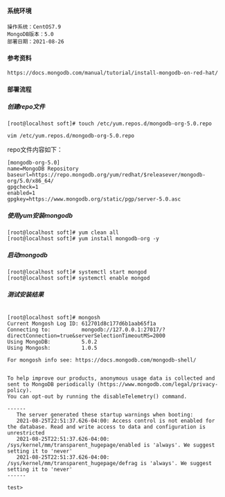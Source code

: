 #### 系统环境

```Shell
操作系统：CentOS7.9
MongoDB版本：5.0
部署日期：2021-08-26
```

#### 参考资料

```Shell
https://docs.mongodb.com/manual/tutorial/install-mongodb-on-red-hat/
```

#### 部署流程

##### 创建repo文件

```Shell
[root@localhost soft]# touch /etc/yum.repos.d/mongodb-org-5.0.repo
```

```vim /etc/yum.repos.d/mongodb-org-5.0.repo```

repo文件内容如下：
```Txt
[mongodb-org-5.0]
name=MongoDB Repository
baseurl=https://repo.mongodb.org/yum/redhat/$releasever/mongodb-org/5.0/x86_64/
gpgcheck=1
enabled=1
gpgkey=https://www.mongodb.org/static/pgp/server-5.0.asc
```

##### 使用yum安装mongodb

```Shell
[root@localhost soft]# yum clean all
[root@localhost soft]# yum install mongodb-org -y
```

##### 启动mongodb

```Shell
[root@localhost soft]# systemctl start mongod
[root@localhost soft]# systemctl enable mongod
```

##### 测试安装结果

```Shell

[root@localhost soft]# mongosh
Current Mongosh Log ID: 612701d8c177d6b1aab65f1a
Connecting to:          mongodb://127.0.0.1:27017/?directConnection=true&serverSelectionTimeoutMS=2000
Using MongoDB:          5.0.2
Using Mongosh:          1.0.5

For mongosh info see: https://docs.mongodb.com/mongodb-shell/


To help improve our products, anonymous usage data is collected and sent to MongoDB periodically (https://www.mongodb.com/legal/privacy-policy).
You can opt-out by running the disableTelemetry() command.

------
   The server generated these startup warnings when booting:
   2021-08-25T22:51:37.626-04:00: Access control is not enabled for the database. Read and write access to data and configuration is unrestricted
   2021-08-25T22:51:37.626-04:00: /sys/kernel/mm/transparent_hugepage/enabled is 'always'. We suggest setting it to 'never'
   2021-08-25T22:51:37.626-04:00: /sys/kernel/mm/transparent_hugepage/defrag is 'always'. We suggest setting it to 'never'
------

test>
```

